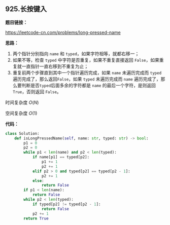 ## 925.长按键入

**题目链接：**

https://leetcode-cn.com/problems/long-pressed-name

**思路：**

1. 两个指针分别指向 `name` 和 `typed`，如果字符相等，就都右移一；
2. 如果不等，检查 `typed` 中字符是否重复，如果不重复直接返回 `False`，如果重复就一直指针一直右移到不重复为止；
3. 重复前两个步骤直到其中一个指针遍历完成，如果 `name` 未遍历完成而 `typed` 遍历完成了，那么返回`False`，如果 `typed` 未遍历完成而 `name` 遍历完成了，那么要判断是否`typed`后面多余的字符都是 `name` 的最后一个字符，是则返回 `True`，否则返回 `False`。

时间复杂度 $O(N)$

空间复杂度 $O(1)$


**代码：**
```python
class Solution:
    def isLongPressedName(self, name: str, typed: str) -> bool:
        p1 = 0
        p2 = 0
        while p1 < len(name) and p2 < len(typed):
            if name[p1] == typed[p2]:
                p1 += 1
                p2 += 1
            elif p2 > 0 and typed[p2] == typed[p2 - 1]:
                p2 += 1
            else:
                return False
        if p1 < len(name):
            return False
        while p2 < len(typed):
            if typed[p2] != typed[p2 - 1]:
                return False
            p2 += 1
        return True
```


